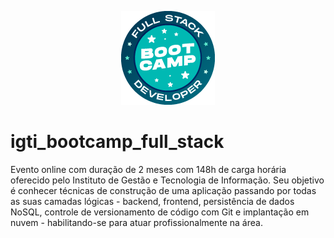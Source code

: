 <p align="center">
  <img src="./assets/bootcamp-logo.png">
</p>

# igti_bootcamp_full_stack
Evento online com duração de 2 meses com 148h de carga horária oferecido pelo Instituto de Gestão e Tecnologia de Informação. Seu objetivo é conhecer técnicas de construção de uma aplicação passando por todas as suas camadas lógicas - backend, frontend, persistência de dados NoSQL, controle de versionamento de código com Git e implantação em nuvem - habilitando-se para atuar profissionalmente na área.
